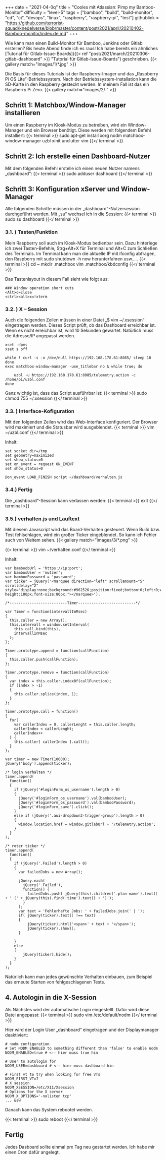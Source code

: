 +++
date = "2021-04-0q"
title = "Cooles mit Atlassian: Pimp my Bamboo-Monitor"
difficulty = "level-5"
tags = ["bamboo", "build", "build-monitor", "cd", "ci", "devops", "linux", "raspberry", "raspberry-pi", "test"]
githublink = "https://github.com/terrorist-squad/knedelverse/blob/master/content/post/2021/april/20210402-Bamboo-monitor/index.de.md"
+++

Wie kann man einen Build-Monitor für Bamboo, Jenkins oder Gitlab erstellen? Bis heute Abend finde ich es raus! Ich habe bereits ein ähnliches [Tutorial für Gitlab-Issue-Boards]({{< ref "post/2021/march/20210306-gitlab-dashboard" >}} "Tutorial für Gitlab-Issue-Boards") geschrieben.
{{< gallery match="images/1/*.jpg" >}}




Die Basis für dieses Tutorials ist der Raspberry-Imager und das „Raspberry Pi OS Lite“-Betriebssystem. Nach der Betriebssystem-Installation kann die SD-Karte in den Raspberry gesteckt werden. In meinem Fall ist das ein Raspberry Pi Zero.
{{< gallery match="images/2/*.*" >}}

## Schritt 1: Matchbox/Window-Manager installieren
Um einen Raspberry im Kiosk-Modus zu betreiben, wird ein Window-Manager und ein Browser benötigt. Diese werden mit folgendem Befehl installiert:
{{< terminal >}}
sudo apt-get install xorg nodm matchbox-window-manager uzbl xinit unclutter vim
{{</ terminal >}}

## Schritt 2: Ich erstelle einen Dashboard-Nutzer
Mit dem folgenden Befehl erstelle ich einen neuen Nutzer namens „dashboard“:
{{< terminal >}}
sudo adduser dashboard
{{</ terminal >}}

## Schritt 3: Konfiguration xServer und Window-Manager
Alle folgenden Schritte müssen in der „dashboard“-Nutzersession durchgeführt werden. Mit „su“ wechsel ich in die Session:
{{< terminal >}}
sudo su dashboard
{{</ terminal >}}

### 3.1. ) Tasten/Funktion
Mein Raspberry soll auch im Kiosk-Modus bedienbar sein. Dazu hinterlege ich zwei Tasten-Befehle, Strg+Alt+X für Terminal und Alt+C zum Schließen des Terminals. Im Terminal kann man die aktuelle IP mit ifconfig abfragen, den Raspberry mit sudo shutdown -h now herunterfahren usw…..
{{< terminal >}}
cd ~
mkdir .matchbox
vim .matchbox/kbdconfig
{{</ terminal >}}

Das Tastenlayout in diesem Fall sieht wie folgt aus:
```
### Window operation short cuts
<Alt>c=close
<ctrl><alt>x=!xterm
```

### 3.2. ) X – Session
Auch die folgenden Zeilen müssen in einer Datei „$ vim ~/.xsession“ eingetragen werden. Dieses Script prüft, ob das Dashboard erreichbar ist. Wenn es nicht erreichbar ist, wird 10 Sekunden gewartet. Natürlich muss die Adresse/IP angepasst werden.
```
xset -dpms
xset s off

while ! curl -s -o /dev/null https://192.168.178.61:8085/ sleep 10
done
exec matchbox-window-manager -use_titlebar no & while true; do
   
    uzbl -u https://192.168.178.61:8085/telemetry.action -c /home/pi/uzbl.conf
done
```

Ganz wichtig ist, dass das Script ausführbar ist:
{{< terminal >}}
sudo chmod 755 ~/.xsession
{{</ terminal >}}

### 3.3. ) Interface-Kofiguration
Mit den folgenden Zeilen wird das Web-Interface konfiguriert. Der Browser wird maximiert und die Statusbar wird ausgeblendet. 
{{< terminal >}}
vim ~/uzbl.conf
{{</ terminal >}}

Inhalt:
```
set socket_dir=/tmp
set geometry=maximized
set show_status=0
set on_event = request ON_EVENT
set show_status=0

@on_event LOAD_FINISH script ~/dashboard/verhalten.js
```

### 3.4.) Fertig
Die „dashboard“-Session kann verlassen werden:
{{< terminal >}}
exit
{{</ terminal >}}

### 3.5.) verhalten.js und Lauftext
Mit diesem Javascript wird das Board-Verhalten gesteuert. Wenn Build bzw. Test fehlschlagen, wird ein großer Ticker eingeblendet. So kann ich Fehler auch von Weitem sehen.
{{< gallery match="images/3/*.png" >}}

{{< terminal >}}
vim ~/verhalten.conf
{{</ terminal >}}

Inhalt:
```
var bamboobUrl = 'https://ip:port';
var bambooUser = 'nutzer';
var bambooPassword = 'password';
var ticker = jQuery('<marquee direction="left" scrollamount="5" scrolldelay="2" style="display:none;background:#962526;position:fixed;bottom:0;left:0;width:100%;line-height:100px;font-size:80px;"></marquee>');

/*--------------------------Timer--------------------------*/

var Timer = function(intervallInMsec)
{
  this.caller = new Array();
  this.intervall = window.setInterval(
    this.call.bind(this),
    intervallInMsec
  );
};

Timer.prototype.append = function(callFunction)
{
  this.caller.push(callFunction);
};

Timer.prototype.remove = function(callFunction)
{
  var index = this.caller.indexOf(callFunction);
  if (index > -1) 
  {
    this.caller.splice(index, 1);
  }
};

Timer.prototype.call = function()
{
  for(
    var callerIndex = 0, callerLenght = this.caller.length;
    callerIndex < callerLenght;
    callerIndex++
  ) {
    this.caller[ callerIndex ].call();
  }
};

var timer = new Timer(10000);
jQuery('body').append(ticker);

/* login verhalten */
timer.append(
  function()
  {
    if (jQuery('#loginForm_os_username').length > 0)
    {
      jQuery('#loginForm_os_username').val(bambooUser);
      jQuery('#loginForm_os_password').val(bambooPassword);
      jQuery('#loginForm_save').click();
    }
    else if (jQuery('.aui-dropdown2-trigger-group').length > 0)
    {
      window.location.href = window.gitlabUrl + '/telemetry.action';
    }
  }
);

/* roter ticker */
timer.append(
  function()
  {
    if (jQuery('.Failed').length > 0)
    {
      var failedJobs = new Array();

      jQuery.each(
        jQuery('.Failed'),
        function() {
          failedJobs.push( jQuery(this).children('.plan-name').text() + ' (' + jQuery(this).find('time').text() + ')');
        }
      );
      var text = 'Fehlerhafte Jobs: ' + failedJobs.join(' | ');
      if( jQuery(ticker).text() !== text) 
      {
          jQuery(ticker).html('<span>' + text + '</span>');
          jQuery(ticker).show();
      }
      
    }
    else
    {
        jQuery(ticker).hide();
    }
  }
);

```
Natürlich kann man jedes gewünschte Verhalten einbauen, zum Beispiel das erneute Starten von fehlgeschlagenen Tests.

## 4. Autologin in die X-Session
Als Nächstes wird der automatische Login eingestellt. Dafür wird diese Datei angepasst: 
{{< terminal >}}
sudo vim /etc/default/nodm
{{</ terminal >}}

Hier wird der Login User „dashboard“ eingetragen und der Displaymanager deaktiviert:
```
# nodm configuration
# Set NODM_ENABLED to something different than 'false' to enable nodm
NODM_ENABLED=true # <-- hier muss true hin

# User to autologin for
NODM_USER=dashboard # <-- hier muss dashboard hin

# First vt to try when looking for free VTs
NODM_FIRST_VT=7
# X session
NODM_XSESSION=/etc/X11/Xsession
# Options for the X server
NODM_X_OPTIONS='-nolisten tcp'
... usw
```

Danach kann das System rebootet werden.

{{< terminal >}}
sudo reboot
{{</ terminal >}}

## Fertig
Jedes Dasboard sollte einmal pro Tag neu gestartet werden. Ich habe mir einen Cron dafür angelegt. 